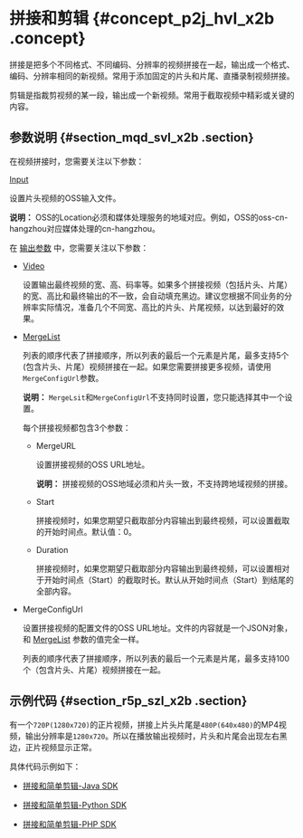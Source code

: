 # 拼接和剪辑 {#concept_p2j_hvl_x2b .concept}

拼接是把多个不同格式、不同编码、分辨率的视频拼接在一起，输出成一个格式、编码、分辨率相同的新视频。常用于添加固定的片头和片尾、直播录制视频拼接。

剪辑是指裁剪视频的某一段，输出成一个新视频。常用于截取视频中精彩或关键的内容。

## 参数说明 {#section_mqd_svl_x2b .section}

在视频拼接时，您需要关注以下参数：

[Input](https://help.aliyun.com/document_detail/29253.html#h2-19-15)

设置片头视频的OSS输入文件。

**说明：** OSS的Location必须和媒体处理服务的地域对应。例如，OSS的oss-cn-hangzhou对应媒体处理的cn-hangzhou。

在 [输出参数](https://help.aliyun.com/document_detail/29253.html#h2-2-output-2) 中，您需要关注以下参数：

-   [Video](https://help.aliyun.com/document_detail/29253.html#h2-8-video-8)

    设置输出最终视频的宽、高、码率等。如果多个拼接视频（包括片头、片尾）的宽、高比和最终输出的不一致，会自动填充黑边。建议您根据不同业务的分辨率实际情况，准备几个不同宽、高比的片头、片尾视频，以达到最好的效果。

-   [MergeList](https://help.aliyun.com/document_detail/29253.html#h2-27-23)

    列表的顺序代表了拼接顺序，所以列表的最后一个元素是片尾，最多支持5个\(包含片头、片尾）视频拼接在一起。如果您需要拼接更多视频，请使用`MergeConfigUrl`参数。

    **说明：** `MergeLsit`和`MergeConfigUrl`不支持同时设置，您只能选择其中一个设置。

    每个拼接视频都包含3个参数：

    -   MergeURL

        设置拼接视频的OSS URL地址。

        **说明：** 拼接视频的OSS地域必须和片头一致，不支持跨地域视频的拼接。

    -   Start

        拼接视频时，如果您期望只截取部分内容输出到最终视频，可以设置截取的开始时间点。默认值：0。

    -   Duration

        拼接视频时，如果您期望只截取部分内容输出到最终视频，可以设置相对于开始时间点（Start）的截取时长。默认从开始时间点（Start）到结尾的全部内容。

-   MergeConfigUrl

    设置拼接视频的配置文件的OSS URL地址。文件的内容就是一个JSON对象，和 [MergeList](https://help.aliyun.com/document_detail/29253.html#h2-27-23) 参数的值完全一样。

    列表的顺序代表了拼接顺序，所以列表的最后一个元素是片尾，最多支持100个（包含片头、片尾）视频拼接在一起。


## 示例代码 {#section_r5p_szl_x2b .section}

有一个`720P(1280x720)`的正片视频，拼接上片头片尾是`480P(640x480)`的MP4视频，输出分辨率是`1280x720`。所以在播放输出视频时，片头和片尾会出现左右黑边，正片视频显示正常。

具体代码示例如下：

-   [拼接和简单剪辑-Java SDK](https://help.aliyun.com/document_detail/85509.html)

-   [拼接和简单剪辑-Python SDK](https://help.aliyun.com/document_detail/85512.html)

-   [拼接和简单剪辑-PHP SDK](https://help.aliyun.com/document_detail/85514.html)


